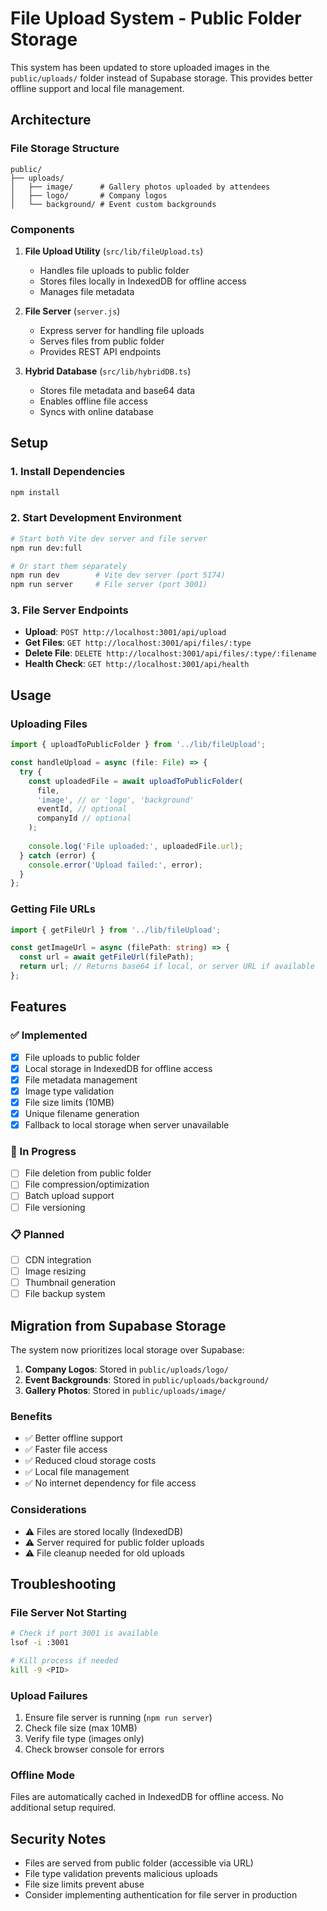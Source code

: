 # File Upload System - Public Folder Storage

This system has been updated to store uploaded images in the `public/uploads/` folder instead of Supabase storage. This provides better offline support and local file management.

## Architecture

### File Storage Structure
```
public/
├── uploads/
│   ├── image/      # Gallery photos uploaded by attendees
│   ├── logo/       # Company logos
│   └── background/ # Event custom backgrounds
```

### Components

1. **File Upload Utility** (`src/lib/fileUpload.ts`)
   - Handles file uploads to public folder
   - Stores files locally in IndexedDB for offline access
   - Manages file metadata

2. **File Server** (`server.js`)
   - Express server for handling file uploads
   - Serves files from public folder
   - Provides REST API endpoints

3. **Hybrid Database** (`src/lib/hybridDB.ts`)
   - Stores file metadata and base64 data
   - Enables offline file access
   - Syncs with online database

## Setup

### 1. Install Dependencies
```bash
npm install
```

### 2. Start Development Environment
```bash
# Start both Vite dev server and file server
npm run dev:full

# Or start them separately
npm run dev        # Vite dev server (port 5174)
npm run server     # File server (port 3001)
```

### 3. File Server Endpoints

- **Upload**: `POST http://localhost:3001/api/upload`
- **Get Files**: `GET http://localhost:3001/api/files/:type`
- **Delete File**: `DELETE http://localhost:3001/api/files/:type/:filename`
- **Health Check**: `GET http://localhost:3001/api/health`

## Usage

### Uploading Files

```typescript
import { uploadToPublicFolder } from '../lib/fileUpload';

const handleUpload = async (file: File) => {
  try {
    const uploadedFile = await uploadToPublicFolder(
      file, 
      'image', // or 'logo', 'background'
      eventId, // optional
      companyId // optional
    );
    
    console.log('File uploaded:', uploadedFile.url);
  } catch (error) {
    console.error('Upload failed:', error);
  }
};
```

### Getting File URLs

```typescript
import { getFileUrl } from '../lib/fileUpload';

const getImageUrl = async (filePath: string) => {
  const url = await getFileUrl(filePath);
  return url; // Returns base64 if local, or server URL if available
};
```

## Features

### ✅ Implemented
- [x] File uploads to public folder
- [x] Local storage in IndexedDB for offline access
- [x] File metadata management
- [x] Image type validation
- [x] File size limits (10MB)
- [x] Unique filename generation
- [x] Fallback to local storage when server unavailable

### 🔄 In Progress
- [ ] File deletion from public folder
- [ ] File compression/optimization
- [ ] Batch upload support
- [ ] File versioning

### 📋 Planned
- [ ] CDN integration
- [ ] Image resizing
- [ ] Thumbnail generation
- [ ] File backup system

## Migration from Supabase Storage

The system now prioritizes local storage over Supabase:

1. **Company Logos**: Stored in `public/uploads/logo/`
2. **Event Backgrounds**: Stored in `public/uploads/background/`
3. **Gallery Photos**: Stored in `public/uploads/image/`

### Benefits
- ✅ Better offline support
- ✅ Faster file access
- ✅ Reduced cloud storage costs
- ✅ Local file management
- ✅ No internet dependency for file access

### Considerations
- ⚠️ Files are stored locally (IndexedDB)
- ⚠️ Server required for public folder uploads
- ⚠️ File cleanup needed for old uploads

## Troubleshooting

### File Server Not Starting
```bash
# Check if port 3001 is available
lsof -i :3001

# Kill process if needed
kill -9 <PID>
```

### Upload Failures
1. Ensure file server is running (`npm run server`)
2. Check file size (max 10MB)
3. Verify file type (images only)
4. Check browser console for errors

### Offline Mode
Files are automatically cached in IndexedDB for offline access. No additional setup required.

## Security Notes

- Files are served from public folder (accessible via URL)
- File type validation prevents malicious uploads
- File size limits prevent abuse
- Consider implementing authentication for file server in production 